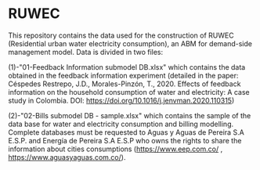 # RUWEC
This repository contains the data used for the construction of RUWEC (Residential urban water electricity consumption), an ABM for demand-side management model. Data is divided in two files: 

(1)-"01-Feedback Information submodel DB.xlsx" which contains the data obtained in the feedback information experiment (detailed in the paper: Céspedes Restrepo, J.D., Morales-Pinzón, T., 2020. Effects of feedback information on the household consumption of water and electricity: A case study in Colombia. DOI: https://doi.org/10.1016/j.jenvman.2020.110315)

(2)-"02-Bills submodel DB - sample.xlsx" which contains the sample of the data base for water and electricity consumption and billing modelling. Complete databases must be requested to Aguas y Aguas de Pereira S.A E.S.P. and Energía de Pereira S.A E.S.P who owns the rights to share the information about cities consumptions (https://www.eep.com.co/ ,  https://www.aguasyaguas.com.co/).
